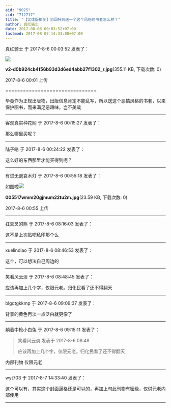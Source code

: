 ```yaml
---
aid: "9025"
zid: "712717"
title: "【实体版相关】初回特典送一个这个风格的书套怎么样？"
author: 真红骑士
date: 2017-08-06 00:03:52+07:00
lastmod: 2017-08-07 14:33:00+07:00
---
```


真红骑士 于 2017-8-6 00:03:52 发表了：

![](/9025/000136zlfhpoco5xp88pgc.jpg)

**v2-d0b924cb4f56b93d3d6ed4abb27f1302_r.jpg**(355.11 KB, 下载次数: 0)

2017-8-6 00:01 上传

===============================

毕竟作为正规出版物，出版信息肯定不能乱写，所以送这个恶搞风格的书套，以来保护图书，而来满足恶趣味，岂不美哉

---

客观真实种花网 于 2017-8-6 00:15:27 发表了：

那么哪里买呢？

---

陆子皓 于 2017-8-6 00:24:22 发表了：

这么好的东西那里才能买得到呢？

---

有进无退哀木灯 于 2017-8-6 00:55:18 发表了：

如图啦![](/9025/005517wmm20gjmum22tu2m.jpg)

**005517wmm20gjmum22tu2m.jpg**(23.59 KB, 下载次数: 0)

2017-8-6 00:55 上传

---

扛粪叉的熊 于 2017-8-6 08:16:03 发表了：

这不是上次贴吧私印那个么

---

xuelindiao 于 2017-8-6 08:46:53 发表了：

这个，可以想法自己周边的

---

笑看风云淡 于 2017-8-6 08:48:45 发表了：

应该再加上几个字，仅限元老。归化民看了还不得翻天

---

blgdtgkkmp 于 2017-8-6 09:09:37 发表了：

背景的黄色再淡一点泛白就更像了

---

躺着中枪小白兔 于 2017-8-6 09:15:11 发表了：

> 笑看风云淡 发表于 2017-8-6 08:48
>
> 应该再加上几个字，仅限元老。归化民看了还不得翻天

内部刊物 仅限元老

---

wyt703 于 2017-8-7 14:33:40 发表了：

这个可以有，其实这个封面逼格还是可以的，再加上句此刊物有密级，仅供元老内部使用

---
